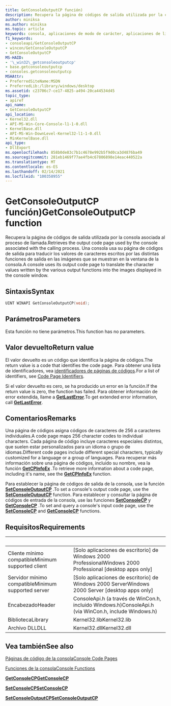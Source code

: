 ```yaml
---
title: GetConsoleOutputCP función)
description: Recupera la página de códigos de salida utilizada por la consola asociada al proceso de llamada.
author: miniksa
ms.author: miniksa
ms.topic: article
keywords: consola, aplicaciones de modo de carácter, aplicaciones de línea de comandos, aplicaciones de terminal, API de consola
f1_keywords:
- consoleapi/GetConsoleOutputCP
- wincon/GetConsoleOutputCP
- GetConsoleOutputCP
MS-HAID:
- '\_win32\_getconsoleoutputcp'
- base.getconsoleoutputcp
- consoles.getconsoleoutputcp
MSHAttr:
- PreferredSiteName:MSDN
- PreferredLib:/library/windows/desktop
ms.assetid: c23706c7-ce17-4825-a494-20ca44534d45
topic_type:
- apiref
api_name:
- GetConsoleOutputCP
api_location:
- Kernel32.dll
- API-MS-Win-Core-Console-l1-1-0.dll
- KernelBase.dll
- API-MS-Win-DownLevel-Kernel32-l1-1-0.dll
- MinKernelBase.dll
api_type:
- DllExport
ms.openlocfilehash: 858b0de83c7b1c4678e992b5f9d0ca3d4876ba49
ms.sourcegitcommit: 281eb1469f77ae4fb4c67806898e14eac440522a
ms.translationtype: MT
ms.contentlocale: es-ES
ms.lasthandoff: 02/14/2021
ms.locfileid: "100358955"
---
```

# <a name="getconsoleoutputcp-function"></a><span data-ttu-id="c229d-104">GetConsoleOutputCP función)</span><span class="sxs-lookup"><span data-stu-id="c229d-104">GetConsoleOutputCP function</span></span>

<span data-ttu-id="c229d-105">Recupera la página de códigos de salida utilizada por la consola asociada al proceso de llamada.</span><span class="sxs-lookup"><span data-stu-id="c229d-105">Retrieves the output code page used by the console associated with the calling process.</span></span> <span data-ttu-id="c229d-106">Una consola usa su página de códigos de salida para traducir los valores de caracteres escritos por las distintas funciones de salida en las imágenes que se muestran en la ventana de la consola.</span><span class="sxs-lookup"><span data-stu-id="c229d-106">A console uses its output code page to translate the character values written by the various output functions into the images displayed in the console window.</span></span>

## <a name="syntax"></a><span data-ttu-id="c229d-107">Sintaxis</span><span class="sxs-lookup"><span data-stu-id="c229d-107">Syntax</span></span>

```C
UINT WINAPI GetConsoleOutputCP(void);
```

## <a name="parameters"></a><span data-ttu-id="c229d-108">Parámetros</span><span class="sxs-lookup"><span data-stu-id="c229d-108">Parameters</span></span>

<span data-ttu-id="c229d-109">Esta función no tiene parámetros.</span><span class="sxs-lookup"><span data-stu-id="c229d-109">This function has no parameters.</span></span>

## <a name="return-value"></a><span data-ttu-id="c229d-110">Valor devuelto</span><span class="sxs-lookup"><span data-stu-id="c229d-110">Return value</span></span>

<span data-ttu-id="c229d-111">El valor devuelto es un código que identifica la página de códigos.</span><span class="sxs-lookup"><span data-stu-id="c229d-111">The return value is a code that identifies the code page.</span></span> <span data-ttu-id="c229d-112">Para obtener una lista de identificadores, vea [identificadores de páginas de códigos](/windows/win32/intl/code-page-identifiers).</span><span class="sxs-lookup"><span data-stu-id="c229d-112">For a list of identifiers, see [Code Page Identifiers](/windows/win32/intl/code-page-identifiers).</span></span>

<span data-ttu-id="c229d-113">Si el valor devuelto es cero, se ha producido un error en la función.</span><span class="sxs-lookup"><span data-stu-id="c229d-113">If the return value is zero, the function has failed.</span></span> <span data-ttu-id="c229d-114">Para obtener información de error extendida, llame a [**GetLastError**](/windows/win32/api/errhandlingapi/nf-errhandlingapi-getlasterror).</span><span class="sxs-lookup"><span data-stu-id="c229d-114">To get extended error information, call [**GetLastError**](/windows/win32/api/errhandlingapi/nf-errhandlingapi-getlasterror).</span></span>

## <a name="remarks"></a><span data-ttu-id="c229d-115">Comentarios</span><span class="sxs-lookup"><span data-stu-id="c229d-115">Remarks</span></span>

<span data-ttu-id="c229d-116">Una página de códigos asigna códigos de caracteres de 256 a caracteres individuales.</span><span class="sxs-lookup"><span data-stu-id="c229d-116">A code page maps 256 character codes to individual characters.</span></span> <span data-ttu-id="c229d-117">Cada página de código incluye caracteres especiales distintos, que suelen estar personalizados para un idioma o grupo de idiomas.</span><span class="sxs-lookup"><span data-stu-id="c229d-117">Different code pages include different special characters, typically customized for a language or a group of languages.</span></span> <span data-ttu-id="c229d-118">Para recuperar más información sobre una página de códigos, incluido su nombre, vea la función [**GetCPInfoEx**](/windows/win32/api/winnls/nf-winnls-getcpinfoexa) .</span><span class="sxs-lookup"><span data-stu-id="c229d-118">To retrieve more information about a code page, including it's name, see the [**GetCPInfoEx**](/windows/win32/api/winnls/nf-winnls-getcpinfoexa) function.</span></span>

<span data-ttu-id="c229d-119">Para establecer la página de códigos de salida de la consola, use la función [**SetConsoleOutputCP**](setconsoleoutputcp.md) .</span><span class="sxs-lookup"><span data-stu-id="c229d-119">To set a console's output code page, use the [**SetConsoleOutputCP**](setconsoleoutputcp.md) function.</span></span> <span data-ttu-id="c229d-120">Para establecer y consultar la página de códigos de entrada de la consola, use las funciones [**SetConsoleCP**](setconsolecp.md) y [**GetConsoleCP**](getconsolecp.md) .</span><span class="sxs-lookup"><span data-stu-id="c229d-120">To set and query a console's input code page, use the [**SetConsoleCP**](setconsolecp.md) and [**GetConsoleCP**](getconsolecp.md) functions.</span></span>

## <a name="requirements"></a><span data-ttu-id="c229d-121">Requisitos</span><span class="sxs-lookup"><span data-stu-id="c229d-121">Requirements</span></span>

| &nbsp; | &nbsp; |
|-|-|
| <span data-ttu-id="c229d-122">Cliente mínimo compatible</span><span class="sxs-lookup"><span data-stu-id="c229d-122">Minimum supported client</span></span> | <span data-ttu-id="c229d-123">\[Solo aplicaciones de escritorio\] de Windows 2000 Professional</span><span class="sxs-lookup"><span data-stu-id="c229d-123">Windows 2000 Professional \[desktop apps only\]</span></span> |
| <span data-ttu-id="c229d-124">Servidor mínimo compatible</span><span class="sxs-lookup"><span data-stu-id="c229d-124">Minimum supported server</span></span> | <span data-ttu-id="c229d-125">\[Solo aplicaciones de escritorio\] de Windows 2000 Server</span><span class="sxs-lookup"><span data-stu-id="c229d-125">Windows 2000 Server \[desktop apps only\]</span></span> |
| <span data-ttu-id="c229d-126">Encabezado</span><span class="sxs-lookup"><span data-stu-id="c229d-126">Header</span></span> | <span data-ttu-id="c229d-127">ConsoleApi.h (a través de WinCon.h, incluido Windows.h)</span><span class="sxs-lookup"><span data-stu-id="c229d-127">ConsoleApi.h (via WinCon.h, include Windows.h)</span></span> |
| <span data-ttu-id="c229d-128">Biblioteca</span><span class="sxs-lookup"><span data-stu-id="c229d-128">Library</span></span> | <span data-ttu-id="c229d-129">Kernel32.lib</span><span class="sxs-lookup"><span data-stu-id="c229d-129">Kernel32.lib</span></span> |
| <span data-ttu-id="c229d-130">Archivo DLL</span><span class="sxs-lookup"><span data-stu-id="c229d-130">DLL</span></span> | <span data-ttu-id="c229d-131">Kernel32.dll</span><span class="sxs-lookup"><span data-stu-id="c229d-131">Kernel32.dll</span></span> |

## <a name="see-also"></a><span data-ttu-id="c229d-132">Vea también</span><span class="sxs-lookup"><span data-stu-id="c229d-132">See also</span></span>

[<span data-ttu-id="c229d-133">Páginas de código de la consola</span><span class="sxs-lookup"><span data-stu-id="c229d-133">Console Code Pages</span></span>](console-code-pages.md)

[<span data-ttu-id="c229d-134">Funciones de la consola</span><span class="sxs-lookup"><span data-stu-id="c229d-134">Console Functions</span></span>](console-functions.md)

[<span data-ttu-id="c229d-135">**GetConsoleCP**</span><span class="sxs-lookup"><span data-stu-id="c229d-135">**GetConsoleCP**</span></span>](getconsolecp.md)

[<span data-ttu-id="c229d-136">**SetConsoleCP**</span><span class="sxs-lookup"><span data-stu-id="c229d-136">**SetConsoleCP**</span></span>](setconsolecp.md)

[<span data-ttu-id="c229d-137">**SetConsoleOutputCP**</span><span class="sxs-lookup"><span data-stu-id="c229d-137">**SetConsoleOutputCP**</span></span>](setconsoleoutputcp.md)